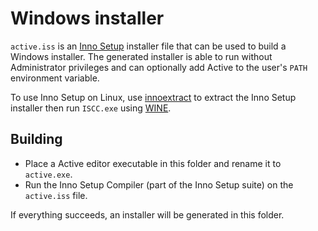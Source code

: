 # Windows installer

`active.iss` is an [Inno Setup](https://jrsoftware.org/isinfo.php) installer file
that can be used to build a Windows installer. The generated installer is able
to run without Administrator privileges and can optionally add Active to the
user's `PATH` environment variable.

To use Inno Setup on Linux, use [innoextract](https://constexpr.org/innoextract/)
to extract the Inno Setup installer then run `ISCC.exe` using
[WINE](https://www.winehq.org/).

## Building

- Place a Active editor executable in this folder and rename it to `active.exe`.
- Run the Inno Setup Compiler (part of the Inno Setup suite) on the `active.iss` file.

If everything succeeds, an installer will be generated in this folder.
